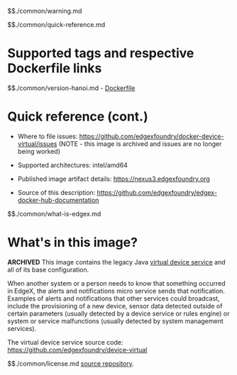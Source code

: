 $$./common/warning.md

$$./common/quick-reference.md

# Supported tags and respective Dockerfile links

$$./common/version-hanoi.md
        - [Dockerfile](https://github.com/edgexfoundry/docker-device-virtual/blob/master/Dockerfile)

# Quick reference (cont.)

- Where to file issues: https://github.com/edgexfoundry/docker-device-virtual/issues (NOTE - this image is archived and issues are no longer being worked)

- Supported architectures: intel/amd64

- Published image artifact details: https://nexus3.edgexfoundry.org

- Source of this description: https://github.com/edgexfoundry/edgex-docker-hub-documentation

$$./common/what-is-edgex.md

# What's in this image?

**ARCHIVED**
This image contains the legacy Java [virtual device service](https://docs.edgexfoundry.org/1.2/microservices/device/virtual/Ch-VirtualDevice/) and all of its base configuration.

When another system or a person needs to know that something occurred in EdgeX, the alerts and notifications micro service sends that notification. Examples of alerts and notifications that other services could broadcast, include the provisioning of a new device, sensor data detected outside of certain parameters (usually detected by a device service or rules engine) or system or service malfunctions (usually detected by system management services).

The virtual device service source code: https://github.com/edgexfoundry/device-virtual

$$./common/license.md
[source repository](https://github.com/edgexfoundry/device-virtual/blob/master/Attribution.txt).